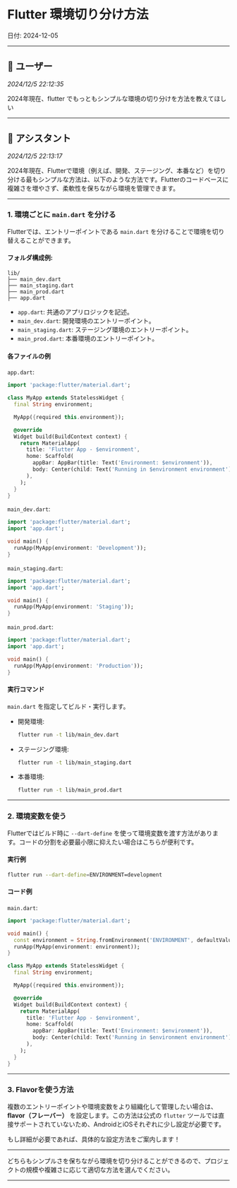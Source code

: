 # Flutter 環境切り分け方法

日付: 2024-12-05

---

## 👤 ユーザー
*2024/12/5 22:12:35*

2024年現在、flutter でもっともシンプルな環境の切り分けを方法を教えてほしい

---

## 🤖 アシスタント
*2024/12/5 22:13:17*

2024年現在、Flutterで環境（例えば、開発、ステージング、本番など）を切り分ける最もシンプルな方法は、以下のような方法です。Flutterのコードベースに複雑さを増やさず、柔軟性を保ちながら環境を管理できます。

---

### 1. **環境ごとに `main.dart` を分ける**
Flutterでは、エントリーポイントである `main.dart` を分けることで環境を切り替えることができます。

#### フォルダ構成例:
```
lib/
├── main_dev.dart
├── main_staging.dart
├── main_prod.dart
├── app.dart
```

- `app.dart`: 共通のアプリロジックを記述。
- `main_dev.dart`: 開発環境のエントリーポイント。
- `main_staging.dart`: ステージング環境のエントリーポイント。
- `main_prod.dart`: 本番環境のエントリーポイント。

#### 各ファイルの例

`app.dart`:
```dart
import 'package:flutter/material.dart';

class MyApp extends StatelessWidget {
  final String environment;

  MyApp({required this.environment});

  @override
  Widget build(BuildContext context) {
    return MaterialApp(
      title: 'Flutter App - $environment',
      home: Scaffold(
        appBar: AppBar(title: Text('Environment: $environment')),
        body: Center(child: Text('Running in $environment environment')),
      ),
    );
  }
}
```

`main_dev.dart`:
```dart
import 'package:flutter/material.dart';
import 'app.dart';

void main() {
  runApp(MyApp(environment: 'Development'));
}
```

`main_staging.dart`:
```dart
import 'package:flutter/material.dart';
import 'app.dart';

void main() {
  runApp(MyApp(environment: 'Staging'));
}
```

`main_prod.dart`:
```dart
import 'package:flutter/material.dart';
import 'app.dart';

void main() {
  runApp(MyApp(environment: 'Production'));
}
```

#### 実行コマンド
`main.dart` を指定してビルド・実行します。

- 開発環境:  
  ```bash
  flutter run -t lib/main_dev.dart
  ```
- ステージング環境:  
  ```bash
  flutter run -t lib/main_staging.dart
  ```
- 本番環境:  
  ```bash
  flutter run -t lib/main_prod.dart
  ```

---

### 2. **環境変数を使う**
Flutterではビルド時に `--dart-define` を使って環境変数を渡す方法があります。コードの分割を必要最小限に抑えたい場合はこちらが便利です。

#### 実行例
```bash
flutter run --dart-define=ENVIRONMENT=development
```

#### コード例

`main.dart`:
```dart
import 'package:flutter/material.dart';

void main() {
  const environment = String.fromEnvironment('ENVIRONMENT', defaultValue: 'Production');
  runApp(MyApp(environment: environment));
}

class MyApp extends StatelessWidget {
  final String environment;

  MyApp({required this.environment});

  @override
  Widget build(BuildContext context) {
    return MaterialApp(
      title: 'Flutter App - $environment',
      home: Scaffold(
        appBar: AppBar(title: Text('Environment: $environment')),
        body: Center(child: Text('Running in $environment environment')),
      ),
    );
  }
}
```

---

### 3. **Flavorを使う方法**
複数のエントリーポイントや環境変数をより組織化して管理したい場合は、**flavor（フレーバー）** を設定します。この方法は公式の `flutter` ツールでは直接サポートされていないため、AndroidとiOSそれぞれに少し設定が必要です。

もし詳細が必要であれば、具体的な設定方法をご案内します！

---

どちらもシンプルさを保ちながら環境を切り分けることができるので、プロジェクトの規模や複雑さに応じて適切な方法を選んでください。

---
